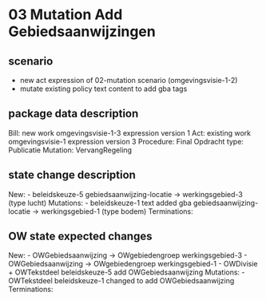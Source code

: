 # 03 Mutation Add Gebiedsaanwijzingen

## scenario
- new act expression of 02-mutation scenario (omgevingsvisie-1-2)
- mutate existing policy text content to add gba tags

## package data description
Bill: new work omgevingsvisie-1-3 expression version 1
Act: existing work omgevingsvisie-1 expression version 3
Procedure: Final
Opdracht type: Publicatie
Mutation: VervangRegeling

## state change description
New:
    - beleidskeuze-5
        gebiedsaanwijzing-locatie -> werkingsgebied-3 (type lucht)
Mutations:
    - beleidskeuze-1 text added gba
        gebiedsaanwijzing-locatie -> werkingsgebied-1 (type bodem)
Terminations:

## OW state expected changes
New:
    - OWGebiedsaanwijzing -> OWgebiedengroep werkingsgebied-3
    - OWGebiedsaanwijzing -> OWgebiedengroep werkingsgebied-1
    - OWDivisie + OWTekstdeel beleidskeuze-5 add OWGebiedsaanwijzing
Mutations:
    - OWTekstdeel beleidskeuze-1 changed to add OWGebiedsaanwijzing
Terminations:
